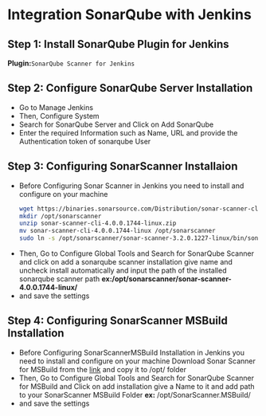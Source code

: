 # Integration SonarQube with Jenkins

## Step 1:  Install SonarQube Plugin for Jenkins
**Plugin:**```SonarQube Scanner for Jenkins```

## Step 2: Configure SonarQube Server Installation
 - Go to Manage Jenkins
 - Then, Configure System
 - Search for SonarQube Server and Click on Add SonarQube
 - Enter the required Information such as Name, URL and provide the Authentication token of sonarqube User

## Step 3: Configuring SonarScanner Installaion
 - Before Configuring Sonar Scanner in Jenkins you need to install and configure on your machine 
   ```bash
   wget https://binaries.sonarsource.com/Distribution/sonar-scanner-cli/sonar-scanner-cli-4.0.0.1744-linux.zip
   mkdir /opt/sonarscanner
   unzip sonar-scanner-cli-4.0.0.1744-linux.zip
   mv sonar-scanner-cli-4.0.0.1744-linux /opt/sonarscanner
   sudo ln -s /opt/sonarscanner/sonar-scanner-3.2.0.1227-linux/bin/sonar-scanner /usr/local/bin/sonar-scanner
   ```
 - Then, Go to Configure Global Tools and Search for SonarQube Scanner and click on  add a sonarqube scanner installation give name and uncheck install automatically and input the path of the installed sonarqube scanner path **ex:/opt/sonarscanner/sonar-scanner-4.0.0.1744-linux/**
 - and save the settings
 
## Step 4: Configuring SonarScanner MSBuild Installation
 - Before Configuring SonarScannerMSBuild Installation in Jenkins you need to install and configure on your machine
   Download Sonar Scanner for MSBuild from the [link](https://github-production-release-asset-2e65be.s3.amazonaws.com/34444711/86426b00-8213-11e9-8f88-703c2f5a2213?X-Amz-Algorithm=AWS4-HMAC-SHA256&X-Amz-Credential=AKIAIWNJYAX4CSVEH53A%2F20190715%2Fus-east-1%2Fs3%2Faws4_request&X-Amz-Date=20190715T093458Z&X-Amz-Expires=300&X-Amz-Signature=c03a4bf86f05e624601322bcbf77e367303a89fc222d43ec23afca024ed5a6dc&X-Amz-SignedHeaders=host&actor_id=18532675&response-content-disposition=attachment%3B%20filename%3Dsonar-scanner-msbuild-4.6.2.2108-net46.zip&response-content-type=application%2Foctet-stream) and copy it to /opt/ folder
 - Then, Go to Configure Global Tools and Search for SonarQube Scanner for MSBuild and Click on add installation give a Name to it and add path to your SonarScanner MSBuild Folder **ex:** /opt/SonarScanner.MSBuild/
 - and save the settings
